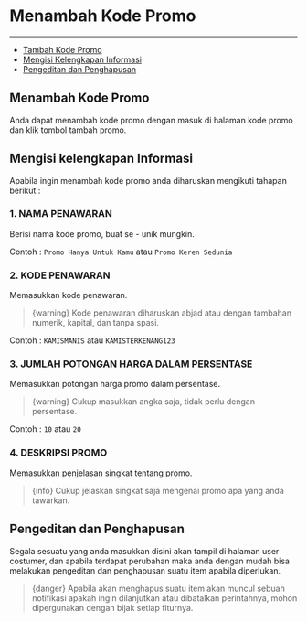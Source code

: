 # Menambah Kode Promo

---

- [Tambah Kode Promo](#section-6)
- [Mengisi Kelengkapan Informasi](#section-7)
- [Pengeditan dan Penghapusan](#section-9)

<a name="section-6"></a>
## Menambah Kode Promo

Anda dapat menambah kode promo dengan masuk di halaman kode promo dan klik tombol tambah promo.

<a name="section-7"></a>
## Mengisi kelengkapan Informasi

Apabila ingin menambah kode promo anda diharuskan mengikuti tahapan berikut :

### 1. NAMA PENAWARAN
Berisi nama kode promo, buat se - unik mungkin.

Contoh : `Promo Hanya Untuk Kamu` atau `Promo Keren Sedunia`

### 2. KODE PENAWARAN
Memasukkan kode penawaran.

>{warning} Kode penawaran diharuskan abjad atau dengan tambahan numerik, kapital, dan tanpa spasi.

Contoh : `KAMISMANIS` atau `KAMISTERKENANG123`

### 3. JUMLAH POTONGAN HARGA DALAM PERSENTASE
Memasukkan potongan harga promo dalam persentase.

>{warning} Cukup masukkan angka saja, tidak perlu dengan persentase.

Contoh : `10` atau `20`

### 4. DESKRIPSI PROMO
Memasukkan penjelasan singkat tentang promo.

>{info} Cukup jelaskan singkat saja mengenai promo apa yang anda tawarkan.

<a name="section-9"></a>
## Pengeditan dan Penghapusan

Segala sesuatu yang anda masukkan disini akan tampil di halaman user costumer, dan apabila terdapat perubahan maka anda dengan mudah bisa melakukan pengeditan dan penghapusan suatu item apabila diperlukan.

> {danger} Apabila akan menghapus suatu item akan muncul sebuah notifikasi apakah ingin dilanjutkan atau dibatalkan perintahnya, mohon dipergunakan dengan bijak setiap fiturnya.
